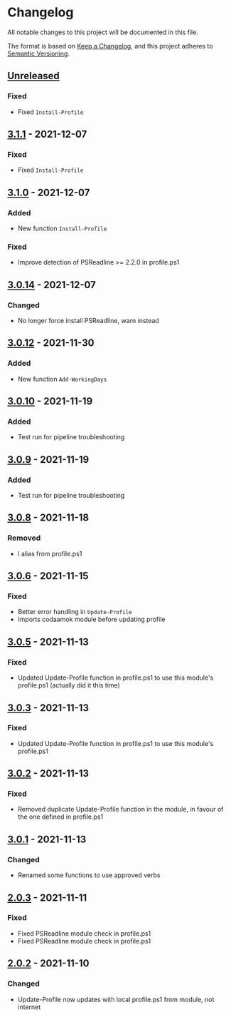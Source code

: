 # Changelog
All notable changes to this project will be documented in this file.

The format is based on [Keep a Changelog](https://keepachangelog.com/en/1.0.0/),
and this project adheres to [Semantic Versioning](https://semver.org/spec/v2.0.0.html).

## [Unreleased]
### Fixed
- Fixed `Install-Profile`

## [3.1.1] - 2021-12-07
### Fixed
- Fixed `Install-Profile`

## [3.1.0] - 2021-12-07
### Added
- New function `Install-Profile`

### Fixed
- Improve detection of PSReadline >= 2.2.0 in profile.ps1

## [3.0.14] - 2021-12-07
### Changed
- No longer force install PSReadline, warn instead

## [3.0.12] - 2021-11-30
### Added
- New function `Add-WorkingDays`

## [3.0.10] - 2021-11-19
### Added
- Test run for pipeline troubleshooting

## [3.0.9] - 2021-11-19
### Added
- Test run for pipeline troubleshooting

## [3.0.8] - 2021-11-18
### Removed
- l alias from profile.ps1

## [3.0.6] - 2021-11-15
### Fixed
- Better error handling in `Update-Profile`
- Imports codaamok module before updating profile

## [3.0.5] - 2021-11-13
### Fixed
- Updated Update-Profile function in profile.ps1 to use this module's profile.ps1 (actually did it this time)

## [3.0.3] - 2021-11-13
### Fixed
- Updated Update-Profile function in profile.ps1 to use this module's profile.ps1

## [3.0.2] - 2021-11-13
### Fixed
- Removed duplicate Update-Profile function in the module, in favour of the one defined in profile.ps1

## [3.0.1] - 2021-11-13
### Changed
- Renamed some functions to use approved verbs

## [2.0.3] - 2021-11-11
### Fixed
- Fixed PSReadline module check in profile.ps1
- Fixed PSReadline module check in profile.ps1

## [2.0.2] - 2021-11-10
### Changed
- Update-Profile now updates with local profile.ps1 from module, not internet

[Unreleased]: https://github.com/codaamok/codaamok/compare/3.1.1..HEAD
[3.1.1]: https://github.com/codaamok/codaamok/compare/3.1.0..3.1.1
[3.1.0]: https://github.com/codaamok/codaamok/compare/3.0.14..3.1.0
[3.0.14]: https://github.com/codaamok/codaamok/compare/3.0.12..3.0.14
[3.0.12]: https://github.com/codaamok/codaamok/compare/3.0.10..3.0.12
[3.0.10]: https://github.com/codaamok/codaamok/compare/3.0.9..3.0.10
[3.0.9]: https://github.com/codaamok/codaamok/compare/3.0.8..3.0.9
[3.0.8]: https://github.com/codaamok/codaamok/compare/3.0.6..3.0.8
[3.0.6]: https://github.com/codaamok/codaamok/compare/3.0.5..3.0.6
[3.0.5]: https://github.com/codaamok/codaamok/compare/3.0.3..3.0.5
[3.0.3]: https://github.com/codaamok/codaamok/compare/3.0.2..3.0.3
[3.0.2]: https://github.com/codaamok/codaamok/compare/3.0.1..3.0.2
[3.0.1]: https://github.com/codaamok/codaamok/compare/2.0.3..3.0.1
[2.0.3]: https://github.com/codaamok/codaamok/compare/2.0.2..2.0.3
[2.0.2]: https://github.com/codaamok/codaamok/tree/2.0.2